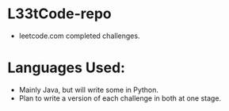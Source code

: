 # L33tCode-repo


- leetcode.com completed challenges.

# Languages Used:

- Mainly Java, but will write some in Python.
- Plan to write a version of each challenge in both at one stage.
